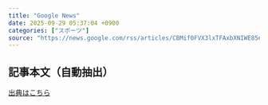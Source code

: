```yaml
---
title: "Google News"
date: 2025-09-29 05:37:04 +0900
categories: ["スポーツ"]
source: "https://news.google.com/rss/articles/CBMif0FVX3lxTFAxbXNIWE85elROVnFPZlNPOUtBbVVTS19NZmdWLTM3TXBqMlYxOTlIdzNXTTNZMXF4US1lTlByejRoMVdQU3o2Zy1Hc0NzZVcwaEhQdDBKZUxCcXB6SUpoSXZuaG9odjAyd0JfRVdaMWJLMm5ya0dTQ0FPeEVEOUk?oc=5"
---
```


## 記事本文（自動抽出）
<body class="y0K44d EA71Tc" id="readabilityBody"></body>

[出典はこちら](https://news.google.com/rss/articles/CBMif0FVX3lxTFAxbXNIWE85elROVnFPZlNPOUtBbVVTS19NZmdWLTM3TXBqMlYxOTlIdzNXTTNZMXF4US1lTlByejRoMVdQU3o2Zy1Hc0NzZVcwaEhQdDBKZUxCcXB6SUpoSXZuaG9odjAyd0JfRVdaMWJLMm5ya0dTQ0FPeEVEOUk?oc=5)
